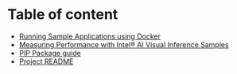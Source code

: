 # Table of content

- [Running Sample Applications using Docker](running-sample-apps.md)
- [Measuring Performance with Intel® AI Visual Inference Samples](measuring-performance-with-ai-vi-samples.md)
- [PIP Package guide](pip-package-guide.md)
- [Project README](../README.md)
